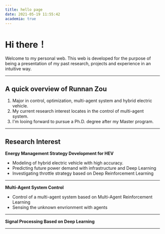 ```yaml
---
title: hello page
date: 2021-05-19 11:55:42
academia: true
---
```


# Hi there！

Welcome to my personal web. 
This web is developed for the purpose of being a presentation of my past research, projects and experience in an intuitive way.

---

## A quick overview of Runnan Zou

1. Major in control, optimization, multi-agent system and hybrid electric vehicle.
2. My current research interest locates in the control of multi-agent system.
3. I'm looing forward to pursue a Ph.D. degree after my Master program.

---

## Research Interest
**Energy Management Strategy Development for HEV**                               

- Modeling of hybrid electric vehicle with high accuracy.
- Predicting future power demand with infrastructure and Deep Learning
- Investigating throttle strategy based on Deep Reinforcement Learning

***

**Multi-Agent System Control**                            

- Control of a multi-agent system based on Multi-Agent Reinforcement Learning
- Sensing the unknown envrionment with agents

***

**Signal Processing Based on Deep Learning**                           

---
